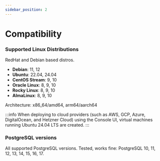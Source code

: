 ```yaml
---
sidebar_position: 2
---
```


# Compatibility

### Supported Linux Distributions

RedHat and Debian based distros.

- **Debian**: 11, 12
- **Ubuntu**: 22.04, 24.04
- **CentOS Stream**: 9, 10
- **Oracle Linux**: 8, 9, 10
- **Rocky Linux**: 8, 9, 10
- **AlmaLinux**: 8, 9, 10

Architecture: x86_64/amd64, arm64/aarch64

:::info
When deploying to cloud providers (such as AWS, GCP, Azure, DigitalOcean, and Hetzner Cloud) using the Console UI, virtual machines running Ubuntu 24.04 LTS are created.
:::

### PostgreSQL versions

All supported PostgreSQL versions. Tested, works fine: PostgreSQL 10, 11, 12, 13, 14, 15, 16, 17.
